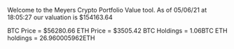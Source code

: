 Welcome to the Meyers Crypto Portfolio Value tool. 
As of 05/06/21 at 18:05:27 our valuation is $154163.64 

BTC Price = $56280.66
 ETH Price = $3505.42
BTC Holdings = 1.06BTC
 ETH holdings = 26.960005962ETH 
